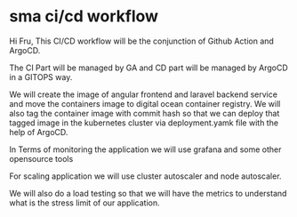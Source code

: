 # sma ci/cd workflow
Hi Fru, This CI/CD workflow will be the conjunction of Github Action and ArgoCD.

The CI Part will be managed by GA and CD part will be managed by ArgoCD in a GITOPS way.

We will create the image of angular frontend and laravel backend service and move the containers image to digital ocean container registry. We will also tag the container image with commit hash so that we can deploy that tagged image in the kubernetes cluster via deployment.yamk file with the help of ArgoCD.

In Terms of monitoring the application we will use grafana and some other opensource tools

For scaling application we will use cluster autoscaler and node autoscaler.

We will also do a load testing so that we will have the metrics to understand what is the stress limit of our application.
